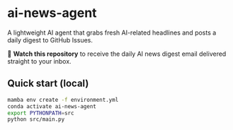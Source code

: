 # ai-news-agent

A lightweight AI agent that grabs fresh AI-related headlines and posts a daily digest to GitHub Issues.

🔔 **Watch this repository** to receive the daily AI news digest email delivered straight to your inbox.

## Quick start (local)

```bash
mamba env create -f environment.yml
conda activate ai-news-agent
export PYTHONPATH=src
python src/main.py
```
